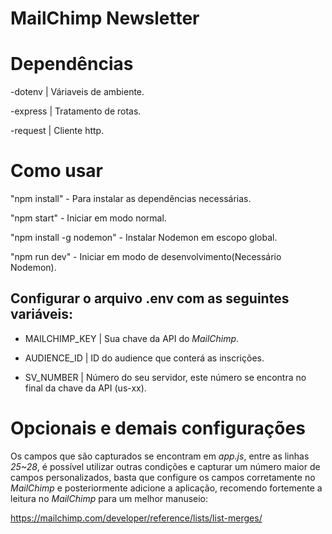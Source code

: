 # MailChimp Newsletter

# Dependências

-dotenv | Váriaveis de ambiente.

-express | Tratamento de rotas.

-request | Cliente http.

# Como usar

"npm install" - Para instalar as dependências necessárias.

"npm start" - Iniciar em modo normal.

"npm install -g nodemon" - Instalar Nodemon em escopo global.

"npm run dev" - Iniciar em modo de desenvolvimento(Necessário Nodemon).

## Configurar o arquivo .env com as seguintes variáveis:

- MAILCHIMP_KEY | Sua chave da API do _MailChimp_.

- AUDIENCE_ID | ID do audience que conterá as inscrições.

- SV_NUMBER | Número do seu servidor, este número se encontra no final da chave da API (us-xx).

# Opcionais e demais configurações

Os campos que são capturados se encontram em _app.js_, entre as linhas _25~28_, é possível utilizar outras condições e capturar um número maior de campos personalizados, basta que configure os campos corretamente no _MailChimp_ e posteriormente adicione a aplicação, recomendo fortemente a leitura no _MailChimp_ para um melhor manuseio:

https://mailchimp.com/developer/reference/lists/list-merges/